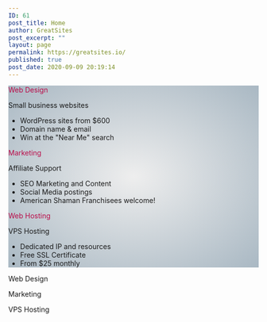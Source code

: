 ```yaml
---
ID: 61
post_title: Home
author: GreatSites
post_excerpt: ""
layout: page
permalink: https://greatsites.io/
published: true
post_date: 2020-09-09 20:19:14
---
```

<!-- wp:paragraph -->
<p></p>
<!-- /wp:paragraph -->

<!-- wp:group {"align":"wide"} -->
<div class="wp-block-group alignwide"><div class="wp-block-group__inner-container"><!-- wp:columns {"align":"wide","className":"home-block","textColor":"black","style":{"color":{"gradient":"radial-gradient(rgb(238,238,238) 0%,rgb(169,184,195) 100%)"}}} -->
<div class="wp-block-columns alignwide home-block has-black-color has-text-color has-background" style="background:radial-gradient(rgb(238,238,238) 0%,rgb(169,184,195) 100%)"><!-- wp:column {"verticalAlignment":"top","className":"home-block"} -->
<div class="wp-block-column is-vertically-aligned-top home-block"><!-- wp:buttons {"align":"center"} -->
<div class="wp-block-buttons aligncenter"><!-- wp:button {"borderRadius":50,"style":{"color":{"text":"#ba0c49"}},"className":"is-style-outline"} -->
<div class="wp-block-button is-style-outline"><a class="wp-block-button__link has-text-color" style="border-radius:50px;color:#ba0c49">Web Design</a></div>
<!-- /wp:button --></div>
<!-- /wp:buttons -->

<!-- wp:paragraph {"align":"center"} -->
<p class="has-text-align-center">Small business websites</p>
<!-- /wp:paragraph -->

<!-- wp:list -->
<ul><li>WordPress sites from $600</li><li>Domain name &amp; email</li><li>Win at the "Near Me" search</li></ul>
<!-- /wp:list -->

<!-- wp:paragraph -->
<p></p>
<!-- /wp:paragraph --></div>
<!-- /wp:column -->

<!-- wp:column {"verticalAlignment":"top","className":"home-block"} -->
<div class="wp-block-column is-vertically-aligned-top home-block"><!-- wp:buttons {"align":"center"} -->
<div class="wp-block-buttons aligncenter"><!-- wp:button {"borderRadius":50,"style":{"color":{"text":"#ba0c49"}},"className":"is-style-outline"} -->
<div class="wp-block-button is-style-outline"><a class="wp-block-button__link has-text-color" style="border-radius:50px;color:#ba0c49">Marketing</a></div>
<!-- /wp:button --></div>
<!-- /wp:buttons -->

<!-- wp:paragraph {"align":"center"} -->
<p class="has-text-align-center">Affiliate Support</p>
<!-- /wp:paragraph -->

<!-- wp:list -->
<ul><li>SEO Marketing and Content</li><li>Social Media postings</li><li>American Shaman Franchisees welcome!</li></ul>
<!-- /wp:list --></div>
<!-- /wp:column -->

<!-- wp:column {"verticalAlignment":"top","className":"home-block"} -->
<div class="wp-block-column is-vertically-aligned-top home-block"><!-- wp:buttons {"align":"center"} -->
<div class="wp-block-buttons aligncenter"><!-- wp:button {"borderRadius":50,"style":{"color":{"text":"#ba0c49"}},"className":"is-style-outline"} -->
<div class="wp-block-button is-style-outline"><a class="wp-block-button__link has-text-color" style="border-radius:50px;color:#ba0c49">Web Hosting</a></div>
<!-- /wp:button --></div>
<!-- /wp:buttons -->

<!-- wp:paragraph {"align":"center"} -->
<p class="has-text-align-center">VPS Hosting</p>
<!-- /wp:paragraph -->

<!-- wp:list -->
<ul><li>Dedicated IP and resources</li><li>Free SSL Certificate</li><li>From $25 monthly</li></ul>
<!-- /wp:list --></div>
<!-- /wp:column --></div>
<!-- /wp:columns -->

<!-- wp:paragraph -->
<p></p>
<!-- /wp:paragraph --></div></div>
<!-- /wp:group -->

<!-- wp:advgb/columns {"columns":3,"columnsLayout":"13-13-13","gutter":10,"colId":"advgb-cols-8e62ac05-82c7-4fc9-8e4e-f5943154183b","changed":true,"align":"full"} -->
<div class="wp-block-advgb-columns alignfull advgb-columns-wrapper" id="advgb-cols-8e62ac05-82c7-4fc9-8e4e-f5943154183b"><div class="advgb-columns-container"><div class="advgb-columns advgb-columns-row advgb-is-mobile advgb-columns-3 layout-13-13-13 mbl-layout-stacked gutter-10 vgutter-10"><!-- wp:advgb/column {"width":0,"columnClasses":"advgb-is-one-third-tablet advgb-is-full-mobile","colId":"advgb-col-f90dfe6d-e562-4672-9287-7a200f2e0afa","borderWidth":5,"borderRadius":15,"changed":true} -->
<div class="wp-block-advgb-column advgb-column advgb-is-one-third-tablet advgb-is-full-mobile" id="advgb-col-f90dfe6d-e562-4672-9287-7a200f2e0afa"><div class="advgb-column-inner" style="border-style:none;border-width:5px;border-radius:15px"><!-- wp:cover {"overlayColor":"cyan-bluish-gray"} -->
<div class="wp-block-cover has-cyan-bluish-gray-background-color has-background-dim"><div class="wp-block-cover__inner-container"><!-- wp:paragraph {"align":"center","placeholder":"Write title…","fontSize":"medium"} -->
<p class="has-text-align-center has-medium-font-size">Web Design</p>
<!-- /wp:paragraph --></div></div>
<!-- /wp:cover --></div></div>
<!-- /wp:advgb/column -->

<!-- wp:advgb/column {"width":0,"columnClasses":"advgb-is-one-third-tablet advgb-is-full-mobile","colId":"advgb-col-b8cdfe41-23bb-4ae9-8f06-139c0068a5a7","borderWidth":5,"borderRadius":15,"changed":true} -->
<div class="wp-block-advgb-column advgb-column advgb-is-one-third-tablet advgb-is-full-mobile" id="advgb-col-b8cdfe41-23bb-4ae9-8f06-139c0068a5a7"><div class="advgb-column-inner" style="border-style:none;border-width:5px;border-radius:15px"><!-- wp:cover {"overlayColor":"cyan-bluish-gray"} -->
<div class="wp-block-cover has-cyan-bluish-gray-background-color has-background-dim"><div class="wp-block-cover__inner-container"><!-- wp:paragraph {"align":"center","placeholder":"Write title…","fontSize":"medium"} -->
<p class="has-text-align-center has-medium-font-size">Marketing</p>
<!-- /wp:paragraph --></div></div>
<!-- /wp:cover --></div></div>
<!-- /wp:advgb/column -->

<!-- wp:advgb/column {"width":0,"columnClasses":"advgb-is-one-third-tablet advgb-is-full-mobile","colId":"advgb-col-afa53d05-9e99-4cac-89ca-fbf37935e136","borderWidth":5,"borderRadius":15,"changed":true} -->
<div class="wp-block-advgb-column advgb-column advgb-is-one-third-tablet advgb-is-full-mobile" id="advgb-col-afa53d05-9e99-4cac-89ca-fbf37935e136"><div class="advgb-column-inner" style="border-style:none;border-width:5px;border-radius:15px"><!-- wp:cover {"overlayColor":"cyan-bluish-gray"} -->
<div class="wp-block-cover has-cyan-bluish-gray-background-color has-background-dim"><div class="wp-block-cover__inner-container"><!-- wp:paragraph {"align":"center","placeholder":"Write title…","fontSize":"medium"} -->
<p class="has-text-align-center has-medium-font-size">VPS Hosting</p>
<!-- /wp:paragraph --></div></div>
<!-- /wp:cover --></div></div>
<!-- /wp:advgb/column --></div></div></div>
<!-- /wp:advgb/columns -->
